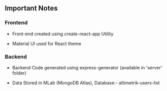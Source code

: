 ## Important Notes
### Frontend
- Front-end created using create-react-app Utility

- Material UI used for React theme

### Backend
- Backend Code generated using express-generator (available in 'server' folder)

- Data Stored in MLab (MongoDB Atlas), Database:- altimetrik-users-list
